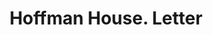 ---
doi: 10.7916/D81V6S33
date_other: '1894'
date_other_textual: '1894'
form: correspondence
genre:
- Letters (correspondence)
name:
- Hoffman House
object_in_context_url: https://biggert.cul.columbia.edu/items/view/ave_biggert_01017
subject_hierarchical_geographic:
- New York, New York, United States
subject_name:
- Hoffman House
title: Hoffman House. Letter
sort_title: Hoffman House. Letter
call_number: ave_biggert_01017
coordinates:
- 40.71277777777778,-74.00583333333333
pid: ave_biggert_01017
identifiers: ave_biggert_01017
canvas_id: ldpd:396285
permalink: "/items/ave_biggert_01017/"
layout: iiif-image-page
---